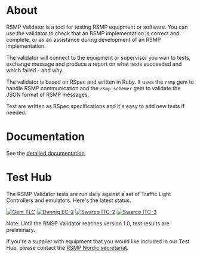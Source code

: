 # About
RSMP Validator is a tool for testing RSMP equipment or software. You can use the validator to check that an RSMP implementation is correct and complete, or as an assistance during development of an RSMP implementation.

The validator will connect to the equipment or supervisor you wan to tests, exchange message and produce a report on what tests succeeded and which failed - and why.

The validator is based on RSpec and written in Ruby. It uses the `rsmp` gem to handle RSMP communication and the `rsmp_schemer` gem to validate the JSON format of RSMP messages.

Test are written as RSpec specifications and it's easy to add new tests if needed.

# Documentation
See the [detailed documentation](https://rsmp-nordic.github.io/rsmp_validator/).

# Test Hub
The RSMP Validator tests are run daily against a set of Traffic Light Controllers and emulators. Here's the latest status.

[![Gem TLC](https://github.com/rsmp-nordic/rsmp_validator/actions/workflows/gem_tlc.yml/badge.svg?branch=master&event=push)](https://github.com/rsmp-nordic/rsmp_validator/actions/workflows/gem_tlc.yml)
[![Dynniq EC-2](https://github.com/rsmp-nordic/rsmp_validator/actions/workflows/dynniq_ec2.yml/badge.svg?branch=master&event=schedule)](https://github.com/rsmp-nordic/rsmp_validator/actions/workflows/dynniq_ec2.yml)
[![Swarco ITC-2](https://github.com/rsmp-nordic/rsmp_validator/actions/workflows/swarco_itc2.yml/badge.svg?branch=master&event=schedule)](https://github.com/rsmp-nordic/rsmp_validator/actions/workflows/swarco_itc2.yml)
[![Swarco ITC-3](https://github.com/rsmp-nordic/rsmp_validator/actions/workflows/swarco_itc3.yml/badge.svg?branch=master&event=schedule)](https://github.com/rsmp-nordic/rsmp_validator/actions/workflows/swarco_itc3.yml)

Note: Until the RMSP Validator reaches version 1.0, test results are preliminary.

If you're a supplier with  equipment that you would like included in our Test Hub, please contact the [RSMP Nordic secretariat](https://rsmp-nordic.org/contact/).
